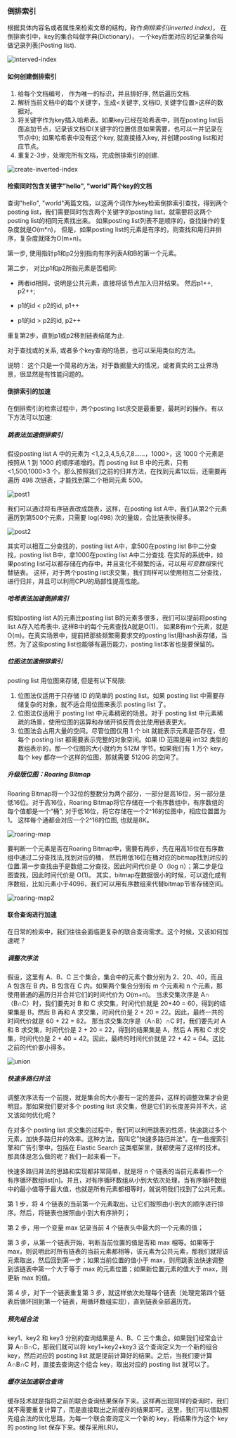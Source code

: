 ### 倒排索引

根据具体内容名或者属性来检索文章的结构，称作*倒排索引(inverted index)*， 在倒排索引中，key的集合叫做字典(Dictionary)， 一个key后面对应的记录集合叫做记录列表(Posting list).

![interved-index](https://github.com/checkking/notes/blob/master/imgs/inverted_idnex.png)

#### 如何创建倒排索引
1. 给每个文档编号， 作为唯一的标识，并且排好序, 然后遍历文档.
2. 解析当前文档中的每个关键字，生成<关键字, 文档ID, 关键字位置>这样的数据对。
3. 将关键字作为key插入哈希表。如果key已经在哈希表中，则在posting list后面追加节点，记录该文档ID(关键字的位置信息如果需要，也可以一并记录在节点中); 如果哈希表中没有这个key, 就直接插入key, 并创建posting list和对应节点。
4. 重复2-3步，处理完所有文档，完成倒排索引的创建.

![create-inverted-index](https://github.com/checkking/notes/blob/master/imgs/create_interved_index.png)

#### 检索同时包含关键字"hello", "world"两个key的文档
查询"hello", "world"两篇文档，以这两个词作为key检索倒排索引查找，得到两个posting list，我们需要同时包含两个关键字的posting list，就需要将这两个posting list的相同元素找出来。 如果posting list列表不是顺序的，查找操作的复杂度就是O(m\*n)，
但是，如果posting list的元素是有序的，则查找和用归并排序，复杂度就降为O(m+n)。

第一步, 使用指针p1和p2分别指向有序列表A和B的第一个元素。

第二步， 对比p1和p2所指元素是否相同:

* 两者id相同，说明是公共元素，直接将该节点加入归并结果。 然后p1++, p2++;

* p1的id < p2的id, p1++

* p1的id > p2的id, p2++

重复第2步，直到p1或p2移到链表结尾为止.


对于查找或的关系, 或者多个key查询的场景，也可以采用类似的方法。


说明： 这个只是一个简易的方法，对于数据量大的情况，或者真实的工业界场景，很显然是有性能问题的。

#### 倒排索引的加速
在倒排索引的检索过程中，两个posting list求交是最重要，最耗时的操作。有以下方法可以加速:

##### 跳表法加速倒排索引
假设posting list A 中的元素为 <1,2,3,4,5,6,7,8……，1000>，这 1000 个元素是按照从 1 到 1000 的顺序递增的。而 posting list B 中的元素，只有 <1,500,1000>3 个。那么按照我们之前的归并方法，在找到元素1以后，还需要再遍历 498 次链表，才能找到第二个相同元素 500。

![post1](https://github.com/checkking/notes/blob/master/imgs/pos_1.png)

我们可以通过将有序链表改成跳表，这样，在posting list A中，我们从第2个元素遍历到第500个元素，只需要 log(498) 次的量级，会比链表快得多。


![post2](https://github.com/checkking/notes/blob/master/imgs/pos2.png)

其实可以相互二分查找的，posting list A中，拿500在posting list B中二分查找，posting list B中，拿1000在posting list A中二分查找. 在实际的系统中，如果posting list可以都存储在内存中，并且变化不频繁的话，可以用*可变数组*来代替链表。 这样，对于两个posting list求交集，我们同样可以使用相互二分查找，进行归并，并且可以利用CPU的局部性提高性能。

##### 哈希表法加速倒排索引

假如posting list A的元素比posting list B的元素多很多，我们可以提前将posting list A存入哈希表中. 这样B中的每个元素查找A就是O(1)， 如果B有m个元素，就是O(m)。在真实场景中，提前把那些频繁需要求交的posting list用hash表存储，当然，为了这些posting list也能够有遍历能力，posting list本省也是要保留的。

##### 位图法加速倒排索引

posting list 用位图来存储, 但是有以下局限:
1. 位图法仅适用于只存储 ID 的简单的 posting list。如果 posting list 中需要存储复杂的对象，就不适合用位图来表示 posting list 了。
2. 位图法仅适用于 posting list 中元素稠密的场景。对于 posting list 中元素稀疏的场景，使用位图的运算和存储开销反而会比使用链表更大。
3. 位图法会占用大量的空间。尽管位图仅用 1 个 bit 就能表示元素是否存在，但每个 posting list 都需要表示完整的对象空间。如果 ID 范围是用 int32 类型的数组表示的，那一个位图的大小就约为 512M 字节。如果我们有 1 万个 key，每个 key 都存一个这样的位图，那就需要 5120G 的空间了。

##### 升级版位图：Roaring Bitmap

Roaring Bitmap将一个32位的整数分为两个部分，一部分是高16位，另一部分是低16位。对于高16位，Roaring Bitmap将它存储在一个有序数组中，有序数组的每个值都是一个“桶”; 对于低16位，将它存储在一个2^16的位图中，相应位置置为1。 这样每个通都会对应一个2^16的位图, 也就是8K。

![roaring-map](https://github.com/checkking/notes/blob/master/imgs/roaring_map.png)

要判断一个元素是否在Roaring Bitmap中，需要有两步，先在用高16位在有序数组中通过二分查找法,找到对应的桶， 然后用低16位在桶对应的bitmap找到对应的位置.第一步查找由于是数组二分查找，因此时间代价是 O（log n）；第二步是位图查找，因此时间代价是 O(1)。 其实，bitmap在数据很小的时候，可以退化成有序数组，比如元素小于4096，我们可以用有序数组来代替bitmap节省存储空间。


![roaring-map2](https://github.com/checkking/notes/blob/master/imgs/roaring_map2.png)

#### 联合查询进行加速
在日常的检索中，我们往往会面临更复杂的联合查询需求。这个时候，又该如何加速呢？

##### 调整次序法

假设，这里有 A、B、C 三个集合，集合中的元素个数分别为 2、20、40，而且 A 包含在 B 内，B 包含在 C 内。如果两个集合分别有 m 个元素和 n 个元素，那使用普通的遍历归并合并它们的时间代价为 O(m+n)。
当求交集次序是 A∩（B∩C）时，我们要先对 B 和 C 求交集，时间代价就是 20+40 = 60，得到的结果集是 B，然后 B 再和 A 求交集，时间代价是 2 + 20 = 22。因此，最终一共的时间代价就是 60 + 22 = 82。
那当求交集次序是（A∩B）∩C 时，我们要先对 A 和 B 求交集，时间代价是 2 + 20 = 22，得到的结果集是 A，然后 A 再和 C 求交集，时间代价是 2 + 40 = 42。因此，最终的时间代价就是 22 + 42 = 64。这比之前的代价要小得多。

![union](https://github.com/checkking/notes/blob/master/imgs/unio.png)

##### 快速多路归并法

调整次序法有一个前提，就是集合的大小要有一定的差异，这样的调整效果才会更明显。那如果我们要对多个 posting list 求交集，但是它们的长度差异并不大，这又该如何优化呢？

在对多个 posting list 求交集的过程中，我们可以利用跳表的性质，快速跳过多个元素，加快多路归并的效率。这种方法，我叫它"快速多路归并法"。在一些搜索引擎和广告引擎中，包括在 Elastic Search 这类框架里，就都使用了这样的技术。那具体是怎么做的呢？我们一起来看一下。

快速多路归并法的思路和实现都非常简单，就是将 n 个链表的当前元素看作一个有序循环数组list[n]。并且，对有序循环数组从小到大依次处理，当有序循环数组中的最小值等于最大值，也就是所有元素都相等时，就说明我们找到了公共元素。

第 1 步，将 4 个链表的当前第一个元素取出，让它们按照由小到大的顺序进行排序。然后，将链表也按照由小到大有序排列；

第 2 步，用一个变量 max 记录当前 4 个链表头中最大的一个元素的值；

第 3 步，从第一个链表开始，判断当前位置的值是否和 max 相等。如果等于 max，则说明此时所有链表的当前元素都相等，该元素为公共元素，那我们就将该元素取出，然后回到第一步；如果当前位置的值小于 max，则用跳表法快速调整到该链表中第一个大于等于 max 的元素位置；如果新位置元素的值大于 max，则更新 max 的值。

第 4 步，对下一个链表重复第 3 步，就这样依次处理每个链表（处理完第四个链表后循环回到第一个链表，用循环数组实现），直到链表全部遍历完。

##### 预先组合法

key1、key2 和 key3 分别的查询结果是 A、B、C 三个集合。如果我们经常会计算 A∩B∩C，那我们就可以将 key1+key2+key3 这个查询定义为一个新的组合 key，然后对应的 posting list 就是提前计算好的结果。之后，当我们要计算 A∩B∩C 时，直接去查询这个组合 key，取出对应的 posting list 就可以了。

##### 缓存法加速联合查询

缓存技术就是指将之前的联合查询结果保存下来。这样再出现同样的查询时，我们就不需要重复计算了，而是直接取出之前缓存的结果即可。这里，我们可以借助预先组合法的优化思路，为每一个联合查询定义一个新的 key，将结果作为这个 key 的 posting list 保存下来。缓存采用LRU。

